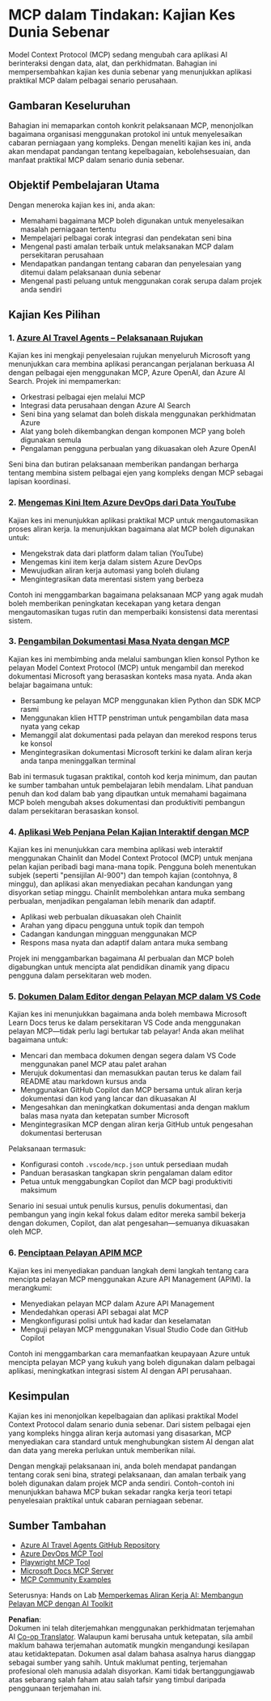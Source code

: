 <!--
CO_OP_TRANSLATOR_METADATA:
{
  "original_hash": "873741da08dd6537858d5e14c3a386e1",
  "translation_date": "2025-07-14T05:49:17+00:00",
  "source_file": "09-CaseStudy/README.md",
  "language_code": "ms"
}
-->
# MCP dalam Tindakan: Kajian Kes Dunia Sebenar

Model Context Protocol (MCP) sedang mengubah cara aplikasi AI berinteraksi dengan data, alat, dan perkhidmatan. Bahagian ini mempersembahkan kajian kes dunia sebenar yang menunjukkan aplikasi praktikal MCP dalam pelbagai senario perusahaan.

## Gambaran Keseluruhan

Bahagian ini memaparkan contoh konkrit pelaksanaan MCP, menonjolkan bagaimana organisasi menggunakan protokol ini untuk menyelesaikan cabaran perniagaan yang kompleks. Dengan meneliti kajian kes ini, anda akan mendapat pandangan tentang kepelbagaian, kebolehsesuaian, dan manfaat praktikal MCP dalam senario dunia sebenar.

## Objektif Pembelajaran Utama

Dengan meneroka kajian kes ini, anda akan:

- Memahami bagaimana MCP boleh digunakan untuk menyelesaikan masalah perniagaan tertentu
- Mempelajari pelbagai corak integrasi dan pendekatan seni bina
- Mengenal pasti amalan terbaik untuk melaksanakan MCP dalam persekitaran perusahaan
- Mendapatkan pandangan tentang cabaran dan penyelesaian yang ditemui dalam pelaksanaan dunia sebenar
- Mengenal pasti peluang untuk menggunakan corak serupa dalam projek anda sendiri

## Kajian Kes Pilihan

### 1. [Azure AI Travel Agents – Pelaksanaan Rujukan](./travelagentsample.md)

Kajian kes ini mengkaji penyelesaian rujukan menyeluruh Microsoft yang menunjukkan cara membina aplikasi perancangan perjalanan berkuasa AI dengan pelbagai ejen menggunakan MCP, Azure OpenAI, dan Azure AI Search. Projek ini mempamerkan:

- Orkestrasi pelbagai ejen melalui MCP
- Integrasi data perusahaan dengan Azure AI Search
- Seni bina yang selamat dan boleh diskala menggunakan perkhidmatan Azure
- Alat yang boleh dikembangkan dengan komponen MCP yang boleh digunakan semula
- Pengalaman pengguna perbualan yang dikuasakan oleh Azure OpenAI

Seni bina dan butiran pelaksanaan memberikan pandangan berharga tentang membina sistem pelbagai ejen yang kompleks dengan MCP sebagai lapisan koordinasi.

### 2. [Mengemas Kini Item Azure DevOps dari Data YouTube](./UpdateADOItemsFromYT.md)

Kajian kes ini menunjukkan aplikasi praktikal MCP untuk mengautomasikan proses aliran kerja. Ia menunjukkan bagaimana alat MCP boleh digunakan untuk:

- Mengekstrak data dari platform dalam talian (YouTube)
- Mengemas kini item kerja dalam sistem Azure DevOps
- Mewujudkan aliran kerja automasi yang boleh diulang
- Mengintegrasikan data merentasi sistem yang berbeza

Contoh ini menggambarkan bagaimana pelaksanaan MCP yang agak mudah boleh memberikan peningkatan kecekapan yang ketara dengan mengautomasikan tugas rutin dan memperbaiki konsistensi data merentasi sistem.

### 3. [Pengambilan Dokumentasi Masa Nyata dengan MCP](./docs-mcp/README.md)

Kajian kes ini membimbing anda melalui sambungan klien konsol Python ke pelayan Model Context Protocol (MCP) untuk mengambil dan merekod dokumentasi Microsoft yang berasaskan konteks masa nyata. Anda akan belajar bagaimana untuk:

- Bersambung ke pelayan MCP menggunakan klien Python dan SDK MCP rasmi
- Menggunakan klien HTTP penstriman untuk pengambilan data masa nyata yang cekap
- Memanggil alat dokumentasi pada pelayan dan merekod respons terus ke konsol
- Mengintegrasikan dokumentasi Microsoft terkini ke dalam aliran kerja anda tanpa meninggalkan terminal

Bab ini termasuk tugasan praktikal, contoh kod kerja minimum, dan pautan ke sumber tambahan untuk pembelajaran lebih mendalam. Lihat panduan penuh dan kod dalam bab yang dipautkan untuk memahami bagaimana MCP boleh mengubah akses dokumentasi dan produktiviti pembangun dalam persekitaran berasaskan konsol.

### 4. [Aplikasi Web Penjana Pelan Kajian Interaktif dengan MCP](./docs-mcp/README.md)

Kajian kes ini menunjukkan cara membina aplikasi web interaktif menggunakan Chainlit dan Model Context Protocol (MCP) untuk menjana pelan kajian peribadi bagi mana-mana topik. Pengguna boleh menentukan subjek (seperti "pensijilan AI-900") dan tempoh kajian (contohnya, 8 minggu), dan aplikasi akan menyediakan pecahan kandungan yang disyorkan setiap minggu. Chainlit membolehkan antara muka sembang perbualan, menjadikan pengalaman lebih menarik dan adaptif.

- Aplikasi web perbualan dikuasakan oleh Chainlit
- Arahan yang dipacu pengguna untuk topik dan tempoh
- Cadangan kandungan mingguan menggunakan MCP
- Respons masa nyata dan adaptif dalam antara muka sembang

Projek ini menggambarkan bagaimana AI perbualan dan MCP boleh digabungkan untuk mencipta alat pendidikan dinamik yang dipacu pengguna dalam persekitaran web moden.

### 5. [Dokumen Dalam Editor dengan Pelayan MCP dalam VS Code](./docs-mcp/README.md)

Kajian kes ini menunjukkan bagaimana anda boleh membawa Microsoft Learn Docs terus ke dalam persekitaran VS Code anda menggunakan pelayan MCP—tidak perlu lagi bertukar tab pelayar! Anda akan melihat bagaimana untuk:

- Mencari dan membaca dokumen dengan segera dalam VS Code menggunakan panel MCP atau palet arahan
- Merujuk dokumentasi dan memasukkan pautan terus ke dalam fail README atau markdown kursus anda
- Menggunakan GitHub Copilot dan MCP bersama untuk aliran kerja dokumentasi dan kod yang lancar dan dikuasakan AI
- Mengesahkan dan meningkatkan dokumentasi anda dengan maklum balas masa nyata dan ketepatan sumber Microsoft
- Mengintegrasikan MCP dengan aliran kerja GitHub untuk pengesahan dokumentasi berterusan

Pelaksanaan termasuk:
- Konfigurasi contoh `.vscode/mcp.json` untuk persediaan mudah
- Panduan berasaskan tangkapan skrin pengalaman dalam editor
- Petua untuk menggabungkan Copilot dan MCP bagi produktiviti maksimum

Senario ini sesuai untuk penulis kursus, penulis dokumentasi, dan pembangun yang ingin kekal fokus dalam editor mereka sambil bekerja dengan dokumen, Copilot, dan alat pengesahan—semuanya dikuasakan oleh MCP.

### 6. [Penciptaan Pelayan APIM MCP](./apimsample.md)

Kajian kes ini menyediakan panduan langkah demi langkah tentang cara mencipta pelayan MCP menggunakan Azure API Management (APIM). Ia merangkumi:
- Menyediakan pelayan MCP dalam Azure API Management
- Mendedahkan operasi API sebagai alat MCP
- Mengkonfigurasi polisi untuk had kadar dan keselamatan
- Menguji pelayan MCP menggunakan Visual Studio Code dan GitHub Copilot

Contoh ini menggambarkan cara memanfaatkan keupayaan Azure untuk mencipta pelayan MCP yang kukuh yang boleh digunakan dalam pelbagai aplikasi, meningkatkan integrasi sistem AI dengan API perusahaan.

## Kesimpulan

Kajian kes ini menonjolkan kepelbagaian dan aplikasi praktikal Model Context Protocol dalam senario dunia sebenar. Dari sistem pelbagai ejen yang kompleks hingga aliran kerja automasi yang disasarkan, MCP menyediakan cara standard untuk menghubungkan sistem AI dengan alat dan data yang mereka perlukan untuk memberikan nilai.

Dengan mengkaji pelaksanaan ini, anda boleh mendapat pandangan tentang corak seni bina, strategi pelaksanaan, dan amalan terbaik yang boleh digunakan dalam projek MCP anda sendiri. Contoh-contoh ini menunjukkan bahawa MCP bukan sekadar rangka kerja teori tetapi penyelesaian praktikal untuk cabaran perniagaan sebenar.

## Sumber Tambahan

- [Azure AI Travel Agents GitHub Repository](https://github.com/Azure-Samples/azure-ai-travel-agents)
- [Azure DevOps MCP Tool](https://github.com/microsoft/azure-devops-mcp)
- [Playwright MCP Tool](https://github.com/microsoft/playwright-mcp)
- [Microsoft Docs MCP Server](https://github.com/MicrosoftDocs/mcp)
- [MCP Community Examples](https://github.com/microsoft/mcp)

Seterusnya: Hands on Lab [Memperkemas Aliran Kerja AI: Membangun Pelayan MCP dengan AI Toolkit](../10-StreamliningAIWorkflowsBuildingAnMCPServerWithAIToolkit/README.md)

**Penafian**:  
Dokumen ini telah diterjemahkan menggunakan perkhidmatan terjemahan AI [Co-op Translator](https://github.com/Azure/co-op-translator). Walaupun kami berusaha untuk ketepatan, sila ambil maklum bahawa terjemahan automatik mungkin mengandungi kesilapan atau ketidaktepatan. Dokumen asal dalam bahasa asalnya harus dianggap sebagai sumber yang sahih. Untuk maklumat penting, terjemahan profesional oleh manusia adalah disyorkan. Kami tidak bertanggungjawab atas sebarang salah faham atau salah tafsir yang timbul daripada penggunaan terjemahan ini.